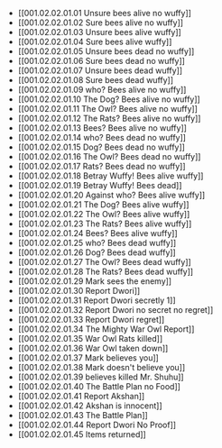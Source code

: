 - [[001.02.02.01.01 Unsure bees alive no wuffy]]
- [[001.02.02.01.02 Sure bees alive no wuffy]]
- [[001.02.02.01.03 Unsure bees alive wuffy]]
- [[001.02.02.01.04 Sure bees alive wuffy]]
- [[001.02.02.01.05 Unsure bees dead no wuffy]]
- [[001.02.02.01.06 Sure bees dead no wuffy]]
- [[001.02.02.01.07 Unsure bees dead wuffy]]
- [[001.02.02.01.08 Sure bees dead wuffy]]
- [[001.02.02.01.09  who? Bees alive no wuffy]]
- [[001.02.02.01.10 The Dog? Bees alive no wuffy]]
- [[001.02.02.01.11 The Owl? Bees alive no wuffy]]
- [[001.02.02.01.12 The Rats? Bees alive no wuffy]]
- [[001.02.02.01.13 Bees? Bees alive no wuffy]]
- [[001.02.02.01.14 who? Bees dead no wuffy]]
- [[001.02.02.01.15 Dog? Bees dead no wuffy]]
- [[001.02.02.01.16 The Owl? Bees dead no wuffy]]
- [[001.02.02.01.17 Rats? Bees dead no wuffy]]
- [[001.02.02.01.18 Betray Wuffy! Bees alive wuffy]]
- [[001.02.02.01.19 Betray Wuffy! Bees dead]]
- [[001.02.02.01.20 Against who? Bees alive wuffy]]
- [[001.02.02.01.21 The Dog? Bees alive wuffy]]
- [[001.02.02.01.22 The Owl? Bees alive wuffy]]
- [[001.02.02.01.23 The Rats? Bees alive wuffy]]
- [[001.02.02.01.24 Bees? Bees alive wuffy]]
- [[001.02.02.01.25 who? Bees dead wuffy]]
- [[001.02.02.01.26 Dog? Bees dead wuffy]]
- [[001.02.02.01.27 The Owl? Bees dead wuffy]]
- [[001.02.02.01.28 The Rats? Bees dead wuffy]]
- [[001.02.02.01.29 Mark sees the enemy]]
- [[001.02.02.01.30 Report Dwori]]
- [[001.02.02.01.31 Report Dwori secretly 1]]
- [[001.02.02.01.32 Report Dwori no secret no regret]]
- [[001.02.02.01.33 Report Dwori regret]]
- [[001.02.02.01.34 The Mighty War Owl Report]]
- [[001.02.02.01.35 War Owl Rats killed]]
- [[001.02.02.01.36 War Owl taken down]]
- [[001.02.02.01.37 Mark believes you]]
- [[001.02.02.01.38 Mark doesn't believe you]]
- [[001.02.02.01.39 believes killed Mr. Shuhu]]
- [[001.02.02.01.40 The Battle Plan no Food]]
- [[001.02.02.01.41 Report Akshan]]
- [[001.02.02.01.42 Akshan is innocent]]
- [[001.02.02.01.43 The Battle Plan]]
- [[001.02.02.01.44 Report Dwori No Proof]]
- [[001.02.02.01.45 Items returned]]